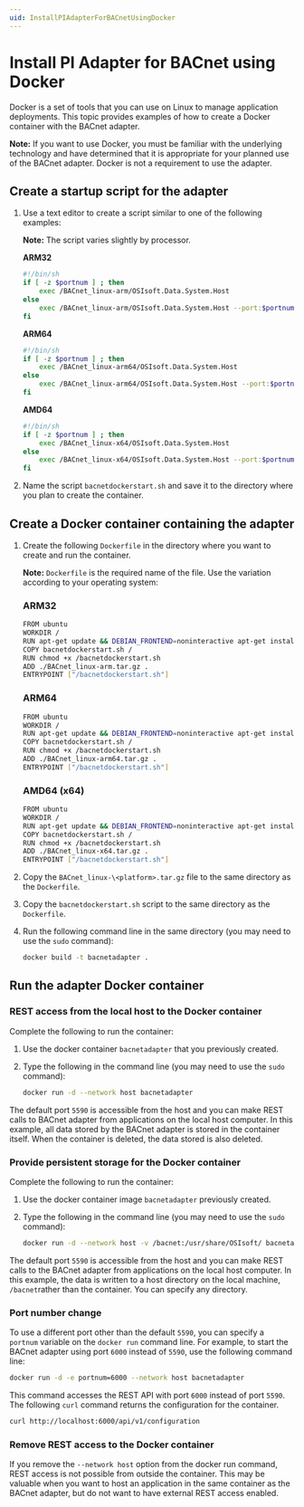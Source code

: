 ```yaml
---
uid: InstallPIAdapterForBACnetUsingDocker
---
```


# Install PI Adapter for BACnet using Docker

Docker is a set of tools that you can use on Linux to manage application deployments. This topic provides examples of how to create a Docker container with the BACnet adapter. 

**Note:** If you want to use Docker, you must be familiar with the underlying technology and have determined that it is appropriate for your planned use of the BACnet adapter. Docker is not a requirement to use the adapter.

## Create a startup script for the adapter

1. Use a text editor to create a script similar to one of the following examples:

	**Note:** The script varies slightly by processor.

	**ARM32**

	```bash
	#!/bin/sh
	if [ -z $portnum ] ; then
		exec /BACnet_linux-arm/OSIsoft.Data.System.Host
	else
		exec /BACnet_linux-arm/OSIsoft.Data.System.Host --port:$portnum
	fi
	```

	**ARM64**

	```bash
	#!/bin/sh
	if [ -z $portnum ] ; then
		exec /BACnet_linux-arm64/OSIsoft.Data.System.Host
	else
		exec /BACnet_linux-arm64/OSIsoft.Data.System.Host --port:$portnum
	fi
	```

	**AMD64**

	```bash
	#!/bin/sh
	if [ -z $portnum ] ; then
		exec /BACnet_linux-x64/OSIsoft.Data.System.Host
	else
		exec /BACnet_linux-x64/OSIsoft.Data.System.Host --port:$portnum
	fi
	```
	
2. Name the script `bacnetdockerstart.sh` and save it to the directory where you plan to create the container.

## Create a Docker container containing the adapter

1. Create the following `Dockerfile` in the directory where you want to create and run the container.

	**Note:** `Dockerfile` is the required name of the file. Use the variation according to your operating system:

	### ARM32

	```bash
	FROM ubuntu
	WORKDIR /
	RUN apt-get update && DEBIAN_FRONTEND=noninteractive apt-get install -y ca-certificates libicu60 libssl1.1 curl
	COPY bacnetdockerstart.sh /
	RUN chmod +x /bacnetdockerstart.sh
	ADD ./BACnet_linux-arm.tar.gz .
	ENTRYPOINT ["/bacnetdockerstart.sh"]
	```

	### ARM64

	```bash
	FROM ubuntu
	WORKDIR /
	RUN apt-get update && DEBIAN_FRONTEND=noninteractive apt-get install -y ca-certificates libicu66 libssl1.1 curl
	COPY bacnetdockerstart.sh /
	RUN chmod +x /bacnetdockerstart.sh
	ADD ./BACnet_linux-arm64.tar.gz .
	ENTRYPOINT ["/bacnetdockerstart.sh"]
	```

	### AMD64 (x64)

	```bash
	FROM ubuntu
	WORKDIR /
	RUN apt-get update && DEBIAN_FRONTEND=noninteractive apt-get install -y ca-certificates libicu66 libssl1.1 curl
	COPY bacnetdockerstart.sh /
	RUN chmod +x /bacnetdockerstart.sh
	ADD ./BACnet_linux-x64.tar.gz .
	ENTRYPOINT ["/bacnetdockerstart.sh"]
	```

2. Copy the `BACnet_linux-\<platform>.tar.gz` file to the same directory as the `Dockerfile`.
   
3. Copy the `bacnetdockerstart.sh` script to the same directory as the `Dockerfile`.
   
4. Run the following command line in the same directory (you may need to use the `sudo` command):

	```bash
	docker build -t bacnetadapter .
	```

## Run the adapter Docker container

### REST access from the local host to the Docker container

Complete the following to run the container:

1. Use the docker container `bacnetadapter` that you previously created.
2. Type the following in the command line (you may need to use the `sudo` command):

	```bash
	docker run -d --network host bacnetadapter
	```

The default port `5590` is accessible from the host and you can make REST calls to BACnet adapter from applications on the local host computer. In this example, all data stored by the BACnet adapter is stored in the container itself. When the container is deleted, the data stored is also deleted.

### Provide persistent storage for the Docker container

Complete the following to run the container:

1. Use the docker container image `bacnetadapter` previously created.
2. Type the following in the command line (you may need to use the `sudo` command):

	```bash
	docker run -d --network host -v /bacnet:/usr/share/OSIsoft/ bacnetadapter
	```

The default port `5590` is accessible from the host and you can make REST calls to the BACnet adapter from applications on the local host computer. In this example, the data is written to a host directory on the local machine, `/bacnet`rather than the container. You can specify any directory.

### Port number change

To use a different port other than the default `5590`, you can specify a `portnum` variable on the `docker run` command line. For example, to start the BACnet adapter using port `6000` instead of `5590`, use the following command line:

```bash
docker run -d -e portnum=6000 --network host bacnetadapter
```

This command accesses the REST API with port `6000` instead of port `5590`. The following `curl` command returns the configuration for the container.

```bash
curl http://localhost:6000/api/v1/configuration
```

### Remove REST access to the Docker container

If you remove the `--network host` option from the docker run command, REST access is not possible from outside the container. This may be valuable when you want to host an application in the same container as the BACnet adapter, but do not want to have external REST access enabled.
